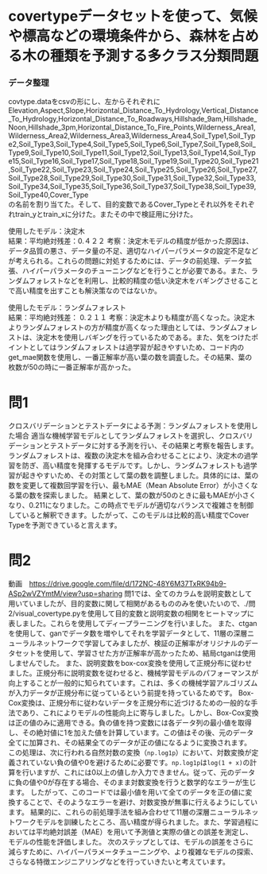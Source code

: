 # covertypeデータセットを使って、気候や標高などの環境条件から、森林を占める木の種類を予測する多クラス分類問題
### データ整理
covtype.dataをcsvの形にし、左からそれぞれに
Elevation,Aspect,Slope,Horizontal_Distance_To_Hydrology,Vertical_Distance_To_Hydrology,Horizontal_Distance_To_Roadways,Hillshade_9am,Hillshade_Noon,Hillshade_3pm,Horizontal_Distance_To_Fire_Points,Wilderness_Area1,Wilderness_Area2,Wilderness_Area3,Wilderness_Area4,Soil_Type1,Soil_Type2,Soil_Type3,Soil_Type4,Soil_Type5,Soil_Type6,Soil_Type7,Soil_Type8,Soil_Type9,Soil_Type10,Soil_Type11,Soil_Type12,Soil_Type13,Soil_Type14,Soil_Type15,Soil_Type16,Soil_Type17,Soil_Type18,Soil_Type19,Soil_Type20,Soil_Type21,Soil_Type22,Soil_Type23,Soil_Type24,Soil_Type25,Soil_Type26,Soil_Type27,Soil_Type28,Soil_Type29,Soil_Type30,Soil_Type31,Soil_Type32,Soil_Type33,Soil_Type34,Soil_Type35,Soil_Type36,Soil_Type37,Soil_Type38,Soil_Type39,Soil_Type40,Cover_Type  
の名前を割り当てた。そして、目的変数であるCover_Typeとそれ以外をそれぞれtrain_yとtrain_xに分けた。またその中で検証用に分けた。  

使用したモデル：決定木  
結果：平均絶対残差：0.４２２
考察：決定木モデルの精度が低かった原因は、データ品質の悪さ、データ量の不足、適切なハイパーパラメータの設定不足などが考えられる。これらの問題に対処するためには、データの前処理、データ拡張、ハイパーパラメータのチューニングなどを行うことが必要である。また、ランダムフォレストなどを利用し、比較的精度の低い決定木をバギングさせることで高い精度を出すことも解決策なのではないか。  

使用したモデル：ランダムフォレスト  
結果：平均絶対残差： 0.２１１
考察：決定木よりも精度が高くなった。決定木よりランダムフォレストの方が精度が高くなった理由としては、ランダムフォレストは、決定木を使用しバギングを行っているためである。また、気をつけたポイントとしてはランダムフォレストは過学習が起きやすいため、コード内のget_mae関数を使用し、一番正解率が高い葉の数を調査した。その結果、葉の枚数が50の時に一番正解率が高かった。  


# 問1
クロスバリデーションとテストデータによる予測：ランダムフォレストを使用した場合
適当な機械学習モデルとしてランダムフォレストを選択し、クロスバリデーションとテストデータに対する予測を行い、その結果と考察を報告します。
ランダムフォレストは、複数の決定木を組み合わせることにより、決定木の過学習を防ぎ、高い精度を発揮するモデルです。しかし、ランダムフォレストも過学習が起きやすいため、その対策として葉の数を調整しました。具体的には、葉の数を変更して複数回学習を行い、最もMAE（Mean Absolute Error）が小さくなる葉の数を探索しました。
結果として、葉の数が50のときに最もMAEが小さくなり、0.211になりました。この時点でモデルが適切なバランスで複雑さを制御していると解釈できます。したがって、このモデルは比較的高い精度でCover Typeを予測できていると言えます。

# 問2
動画　https://drive.google.com/file/d/172NC-48Y6M37TxRK94b9-ASp2wVZYmtM/view?usp=sharing
問1では、全てのカラムを説明変数として用いていましたが、目的変数に関して相関があるもののみを使いたいので、./問2/visual_covertype.pyを使用して目的変数と説明変数の相関をヒートマップに表しました。これらを使用してディープラーニングを行いました。
また、ctganを使用して、ganでデータ数を増やしてそれを学習データとして、11層の深層ニューラルネットワークで学習してみましたが、検証の正解率がオリジナルのデータセットを使用して、学習させた方が正解率が高かったため、結局ctganは使用しませんでした。
また、説明変数をbox-cox変換を使用して正規分布に従わせました。正規分布に説明変数を従わせると、機械学習モデルのパフォーマンスが向上することが一般的に知られています。これは、多くの機械学習アルゴリズムが入力データが正規分布に従っているという前提を持っているためです。
Box-Cox変換は、正規分布に従わないデータを正規分布に近づけるための一般的な手法であり、これによりモデルの性能向上に寄与しました。しかし、Box-Cox変換は正の値のみに適用できる。負の値を持つ変数には各データ列の最小値を取得し、その絶対値に1を加えた値を計算しています。この値はその後、元のデータ全てに加算され、その結果全てのデータが正の値になるように変換されます。
この処理は、次に行われる自然対数の変換（`np.log1p`）において、対数変換が定義されていない負の値や0を避けるために必要です。`np.log1p`は`log(1 + x)`の計算を行いますが、これには0以上の値しか入力できません。従って、元のデータに負の値や0が存在する場合、そのまま対数変換を行うと数学的なエラーが生じます。
したがって、このコードでは最小値を用いて全てのデータを正の値に変換することで、そのようなエラーを避け、対数変換が無事に行えるようにしています。
結果的に、これらの前処理手法を組み合わせて11層の深層ニューラルネットワークモデルを訓練したところ、高い精度が得られました。また、学習過程においては平均絶対誤差（MAE）を用いて予測値と実際の値との誤差を測定し、モデルの性能を評価しました。
次のステップとしては、モデルの誤差をさらに減らすために、ハイパーパラメータチューニングや、より複雑なモデルの探索、さらなる特徴エンジニアリングなどを行っていきたいと考えています。
